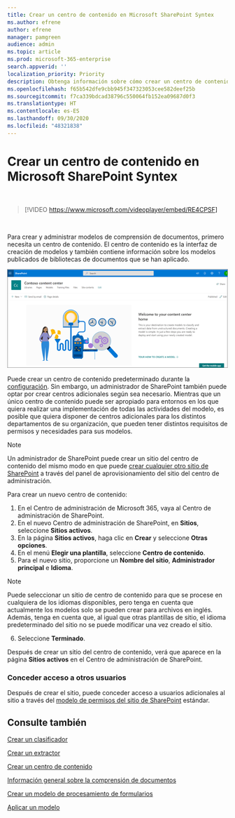 ```yaml
---
title: Crear un centro de contenido en Microsoft SharePoint Syntex
ms.author: efrene
author: efrene
manager: pamgreen
audience: admin
ms.topic: article
ms.prod: microsoft-365-enterprise
search.appverid: ''
localization_priority: Priority
description: Obtenga información sobre cómo crear un centro de contenido.
ms.openlocfilehash: f65b542dfe9cbb945f347323053cee582deef25b
ms.sourcegitcommit: f7ca339bdcad38796c550064fb152ea09687d0f3
ms.translationtype: HT
ms.contentlocale: es-ES
ms.lasthandoff: 09/30/2020
ms.locfileid: "48321838"
---
```

# <a name="create-a-content-center-in-microsoft-sharepoint-syntex"></a>Crear un centro de contenido en Microsoft SharePoint Syntex


</br>

> [!VIDEO https://www.microsoft.com/videoplayer/embed/RE4CPSF]

</br>

Para crear y administrar modelos de comprensión de documentos, primero necesita un centro de contenido. El centro de contenido es la interfaz de creación de modelos y también contiene información sobre los modelos publicados de bibliotecas de documentos que se han aplicado.</br>

   ![Seleccione una biblioteca de documentos](../media/content-understanding/content-center-page.png)</br>

Puede crear un centro de contenido predeterminado durante la [configuración](set-up-content-understanding.md). Sin embargo, un administrador de SharePoint también puede optar por crear centros adicionales según sea necesario. Mientras que un único centro de contenido puede ser apropiado para entornos en los que quiera realizar una implementación de todas las actividades del modelo, es posible que quiera disponer de centros adicionales para los distintos departamentos de su organización, que pueden tener distintos requisitos de permisos y necesidades para sus modelos.

> [!NOTE]
> Un administrador de SharePoint puede crear un sitio del centro de contenido del mismo modo en que puede [crear cualquier otro sitio de SharePoint](https://docs.microsoft.com/sharepoint/create-site-collection) a través del panel de aprovisionamiento del sitio del centro de administración.

Para crear un nuevo centro de contenido:

1. En el Centro de administración de Microsoft 365, vaya al Centro de administración de SharePoint.
2. En el nuevo Centro de administración de SharePoint, en **Sitios**, seleccione **Sitios activos**.
3. En la página **Sitios activos**, haga clic en **Crear** y seleccione **Otras opciones**.
4. En el menú **Elegir una plantilla**, seleccione **Centro de contenido**.
5. Para el nuevo sitio, proporcione un **Nombre del sitio**, **Administrador principal** e **Idioma**.</br>

> [!NOTE] 
> Puede seleccionar un sitio de centro de contenido para que se procese en cualquiera de los idiomas disponibles, pero tenga en cuenta que actualmente los modelos solo se pueden crear para archivos en inglés. Además, tenga en cuenta que, al igual que otras plantillas de sitio, el idioma predeterminado del sitio no se puede modificar una vez creado el sitio.</br>

6. Seleccione **Terminado**.
 
Después de crear un sitio del centro de contenido, verá que aparece en la página **Sitios activos** en el Centro de administración de SharePoint. 

### <a name="give-access-to-additional-users"></a>Conceder acceso a otros usuarios
 
Después de crear el sitio, puede conceder acceso a usuarios adicionales al sitio a través del [modelo de permisos del sitio de SharePoint](https://docs.microsoft.com/sharepoint/modern-experience-sharing-permissions) estándar.

## <a name="see-also"></a>Consulte también
[Crear un clasificador](create-a-classifier.md)

[Crear un extractor](create-an-extractor.md)

[Crear un centro de contenido](create-a-content-center.md)

[Información general sobre la comprensión de documentos](document-understanding-overview.md)

[Crear un modelo de procesamiento de formularios](create-a-form-processing-model.md)

[Aplicar un modelo](apply-a-model.md)    
